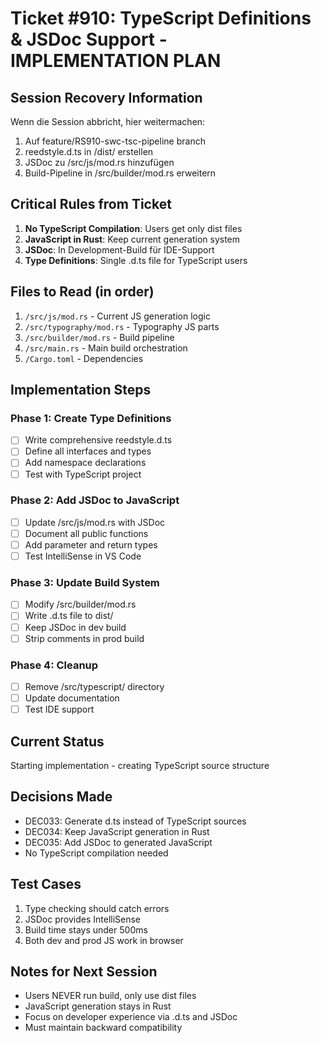 # Ticket #910: TypeScript Definitions & JSDoc Support - IMPLEMENTATION PLAN

## Session Recovery Information
Wenn die Session abbricht, hier weitermachen:
1. Auf feature/RS910-swc-tsc-pipeline branch
2. reedstyle.d.ts in /dist/ erstellen
3. JSDoc zu /src/js/mod.rs hinzufügen
4. Build-Pipeline in /src/builder/mod.rs erweitern

## Critical Rules from Ticket
1. **No TypeScript Compilation**: Users get only dist files
2. **JavaScript in Rust**: Keep current generation system
3. **JSDoc**: In Development-Build für IDE-Support
4. **Type Definitions**: Single .d.ts file for TypeScript users

## Files to Read (in order)
1. `/src/js/mod.rs` - Current JS generation logic
2. `/src/typography/mod.rs` - Typography JS parts
3. `/src/builder/mod.rs` - Build pipeline
4. `/src/main.rs` - Main build orchestration
5. `/Cargo.toml` - Dependencies

## Implementation Steps

### Phase 1: Create Type Definitions
- [ ] Write comprehensive reedstyle.d.ts
- [ ] Define all interfaces and types
- [ ] Add namespace declarations
- [ ] Test with TypeScript project

### Phase 2: Add JSDoc to JavaScript
- [ ] Update /src/js/mod.rs with JSDoc
- [ ] Document all public functions
- [ ] Add parameter and return types
- [ ] Test IntelliSense in VS Code

### Phase 3: Update Build System
- [ ] Modify /src/builder/mod.rs
- [ ] Write .d.ts file to dist/
- [ ] Keep JSDoc in dev build
- [ ] Strip comments in prod build

### Phase 4: Cleanup
- [ ] Remove /src/typescript/ directory
- [ ] Update documentation
- [ ] Test IDE support

## Current Status
Starting implementation - creating TypeScript source structure

## Decisions Made
- DEC033: Generate d.ts instead of TypeScript sources
- DEC034: Keep JavaScript generation in Rust
- DEC035: Add JSDoc to generated JavaScript
- No TypeScript compilation needed

## Test Cases
1. Type checking should catch errors
2. JSDoc provides IntelliSense
3. Build time stays under 500ms
4. Both dev and prod JS work in browser

## Notes for Next Session
- Users NEVER run build, only use dist files
- JavaScript generation stays in Rust
- Focus on developer experience via .d.ts and JSDoc
- Must maintain backward compatibility
